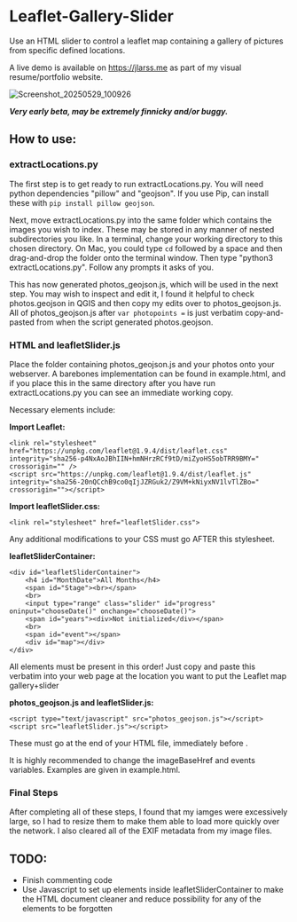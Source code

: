# Leaflet-Gallery-Slider

Use an HTML slider to control a leaflet map containing a gallery of pictures from specific defined locations.

A live demo is available on https://jlarss.me as part of my visual resume/portfolio website.

![Screenshot_20250529_100926](https://github.com/user-attachments/assets/da821b0f-3b59-4fc9-b6bf-e022cd9c86f2)

***Very early beta, may be extremely finnicky and/or buggy.***

## How to use:

### extractLocations.py

The first step is to get ready to run extractLocations.py. You will need python dependencies "pillow" and "geojson". If you use Pip, can install these with `pip install pillow geojson`.

Next, move extractLocations.py into the same folder which contains the images you wish to index. These may be stored in any manner of nested subdirectories you like. In a terminal, change your working directory to this chosen directory. On Mac, you could type `cd` followed by a space and then drag-and-drop the folder onto the terminal window. Then type "python3 extractLocations.py". Follow any prompts it asks of you.

This has now generated photos_geojson.js, which will be used in the next step. You may wish to inspect and edit it, I found it helpful to check photos.geojson in QGIS and then copy my edits over to photos_geojson.js. All of photos_geojson.js after `var photopoints =` is just verbatim copy-and-pasted from when the script generated photos.geojson.

### HTML and leafletSlider.js

Place the folder containing photos_geojson.js and your photos onto your webserver. A barebones implementation can be found in example.html, and if you place this in the same directory after you have run extractLocations.py you can see an immediate working copy.

Necessary elements include:

**Import Leaflet:**
```
<link rel="stylesheet" href="https://unpkg.com/leaflet@1.9.4/dist/leaflet.css" integrity="sha256-p4NxAoJBhIIN+hmNHrzRCf9tD/miZyoHS5obTRR9BMY=" crossorigin="" />
<script src="https://unpkg.com/leaflet@1.9.4/dist/leaflet.js" integrity="sha256-20nQCchB9co0qIjJZRGuk2/Z9VM+kNiyxNV1lvTlZBo=" crossorigin=""></script>
```

**Import leafletSlider.css:**
```
<link rel="stylesheet" href="leafletSlider.css">
```

Any additional modifications to your CSS must go AFTER this stylesheet.

**leafletSliderContainer:**
```
<div id="leafletSliderContainer">
    <h4 id="MonthDate">All Months</h4>
    <span id="Stage"><br></span>
    <br>
    <input type="range" class="slider" id="progress" oninput="chooseDate()" onchange="chooseDate()">
    <span id="years"><div>Not initialized</div></span>
    <br>
    <span id="event"></span>
    <div id="map"></div>
</div>
```

All elements must be present in this order! Just copy and paste this verbatim into your web page at the location you want to put the Leaflet map gallery+slider

**photos_geojson.js and leafletSlider.js:**
```
<script type="text/javascript" src="photos_geojson.js"></script>
<script src="leafletSlider.js"></script>
```

These must go at the end of your HTML file, immediately before </body>.

It is highly recommended to change the imageBaseHref and events variables. Examples are given in example.html.

### Final Steps

After completing all of these steps, I found that my iamges were excessively large, so I had to resize them to make them able to load more quickly over the network. I also cleared all of the EXIF metadata from my image files.

## TODO:
* Finish commenting code
* Use Javascript to set up elements inside leafletSliderContainer to make the HTML document cleaner and reduce possibility for any of the elements to be forgotten
